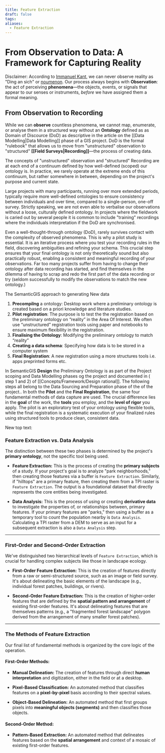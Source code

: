 ```yaml
---
title: Feature Extraction
draft: false
tags:
aliases:
  - Feature Extraction
---
```

 
# From Observation to Data: A Framework for Capturing Reality

Disclaimer:
According to [Immanuel Kant](https://da.wikipedia.org/wiki/Immanuel_Kant), we can never observe reality as "Ding an sich" or [noumenon](https://en.wikipedia.org/wiki/Noumenon). Our process always begins with **Observation**: the act of perceiving **phenomena**—the objects, events, or signals that appear to our senses or instruments, _before_ we have assigned them a formal meaning.

## From Observation to Recording
While we can **observe** countless phenomena, we cannot map, enumerate, or analyse them in a structured way without an **Ontology** defined as as Domain of Discource (DoD) as descriptive in the article on the [[Data Modelling|Data Modelling]] phase of a GIS project. DoD is the formal "rulebook" that allows us to move from "unstructured" observation to "structured" **[[Field Surveys|Recording]]**—the process of creating data.

The concepts of "unstructured" observation and "structured" Recording are at each end of a continuum defined by how well-defined (scoped) our ontology is. In practice, we rarely operate at the extreme ends of this continuum, but rather somewhere in between, depending on the project's purpose and current state.

Large projects with many participants, running over more extended periods, typically require more well-defined ontologies to ensure consistency between individuals and over time, compared to a single-person, one-off survey. Strictly speaking, we are not even able to verbalise our observations without a loose, culturally defined ontology. In projects where the fieldwork is caried out by several people it is common to include "training" recordings where the individuals interpretation if the DoD are synchronised.

Even a well-thought-through ontology (DoD), rarely survives contact with the complexity of observed phenomena. This is why a pilot study is essential. It is an iterative process where you test your recording rules in the field, discovering ambiguities and refining your schema. This crucial step ensures that your final ontology is not only theoretically sound but also practically robust, enabling a consistent and meaningful recording of your observations. Far too many projects suffer from having to change their ontology after data recording has started, and find themselves in the dilemma of having to scrap and redo the first part of the data recording or try (seldom successfully to modify the observations to match the new ontology.)

The SemanticGIS approach to generating New data 
1. **Precompilng** a ontology: Desktop work where a preliminary ontology is created based on a priori knowledge and literature studies. 
2. **Pilot registration**: The purpose is to test the the registration based on the preliminary ontology on “reality” in the Area Of Interest. We often use “unstructured” registration tools using paper and notebooks to ensure maximum flexibility in the registration.
3. **Finalising the Ontology**: Modifying the preliminary ontology to match “reality”
4. **Creating a data schema**: Specifying how data is to be stored in a computer system
5. **Final Registration**: A new registration using a more structures tools i.e. apps preprinted forms etc.
 
In SemanticGIS **Design** the Preliminary Ontology is  as part of the Project scoping and Data Modelling phases og the project and documented in  ( step 1 and 2) of [[Concepts/Framework/Design rational]]. The following steps all belong to the Data Sourcing and Preparation phase of the of the project..
In both the **Pilot** and the **Final Registration**, the same four fundamental methods of data capture are used. The crucial difference lies in the **goal** of the work, the **tools** you employ, and the **level of rigor** you apply. The pilot is an exploratory test of your ontology using flexible tools, while the final registration is a systematic execution of your finalized rules using structured tools to produce clean, consistent data.

New top text:
### Feature Extraction vs. Data Analysis

The distinction between these two phases is determined by the project's **primary ontology**, not the specific tool being used.

- **Feature Extraction:** This is the process of creating the **primary subjects** of a study. If your project's goal is to analyze "park neighborhoods," then creating those features via a buffer is `Feature Extraction`. Similarly, if "hilltops" are a primary feature, then creating them from a TPI raster is `Feature Extraction`. The output is a foundational dataset that directly represents the core entities being investigated.
    
- **Data Analysis:** This is the process of using or creating **derivative data** to investigate the properties of, or relationships between, primary features. If your primary features are "parks," then using a buffer as a temporary tool to count the population nearby is `Data Analysis`. Calculating a TPI raster from a DEM to serve as an input for a subsequent extraction is also a `Data Analysis` step.
    

---

### First-Order and Second-Order Extraction

We've distinguished two hierarchical levels of `Feature Extraction`, which is crucial for handling complex subjects like those in landscape ecology.

- **First-Order Feature Extraction:** This is the creation of features directly from a raw or semi-structured source, such as an image or field survey. It's about delineating the basic elements of the landscape (e.g., individual forest patches, buildings, or rivers).
    
- **Second-Order Feature Extraction:** This is the creation of higher-order features that are defined by the **spatial pattern and arrangement** of existing first-order features. It's about delineating features that are themselves patterns (e.g., a "fragmented forest landscape" polygon derived from the arrangement of many smaller forest patches).
    

---

### The Methods of Feature Extraction

Our final list of fundamental methods is organized by the core logic of the operation.

#### First-Order Methods:

- **Manual Delineation:** The creation of features through direct **human interpretation** and digitization, either in the field or at a desktop.
    
- **Pixel-Based Classification:** An automated method that classifies features on a **pixel-by-pixel** basis according to their spectral values.
    
- **Object-Based Delineation:** An automated method that first groups pixels into **meaningful objects (segments)** and then classifies those objects.
    

#### Second-Order Method:

- **Pattern-Based Extraction:** An automated method that delineates features based on the **spatial arrangement** and context of a mosaic of existing first-order features.